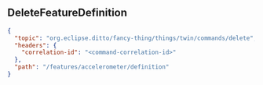 ## DeleteFeatureDefinition

```json
{
  "topic": "org.eclipse.ditto/fancy-thing/things/twin/commands/delete",
  "headers": {
    "correlation-id": "<command-correlation-id>"
  },
  "path": "/features/accelerometer/definition"
}
```
